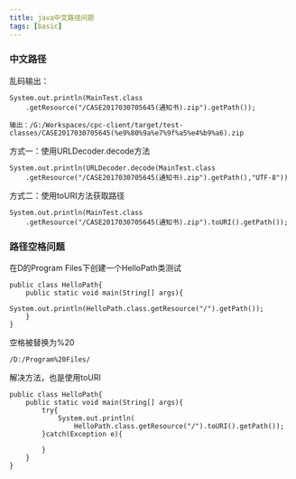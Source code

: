 ```yaml
---
title: java中文路径问题
tags: [basic]
---
```


### 中文路径

乱码输出：

```
System.out.println(MainTest.class
    .getResource("/CASE2017030705645(通知书).zip").getPath());

输出：/G:/Workspaces/cpc-client/target/test-classes/CASE2017030705645(%e9%80%9a%e7%9f%a5%e4%b9%a6).zip
```

方式一：使用URLDecoder.decode方法

```
System.out.println(URLDecoder.decode(MainTest.class
    .getResource("/CASE2017030705645(通知书).zip").getPath(),"UTF-8"))
```

方式二：使用toURI方法获取路径

```
System.out.println(MainTest.class
    .getResource("/CASE2017030705645(通知书).zip").toURI().getPath());
```

### 路径空格问题

在D的Program Files下创建一个HelloPath类测试

```
public class HelloPath{
    public static void main(String[] args){
        System.out.println(HelloPath.class.getResource("/").getPath());
    }
}
```

空格被替换为%20

```
/D:/Program%20Files/
```

解决方法，也是使用toURI

```
public class HelloPath{
    public static void main(String[] args){
        try{
            System.out.println(
                HelloPath.class.getResource("/").toURI().getPath());
        }catch(Exception e){
        
        }
    }
}
```